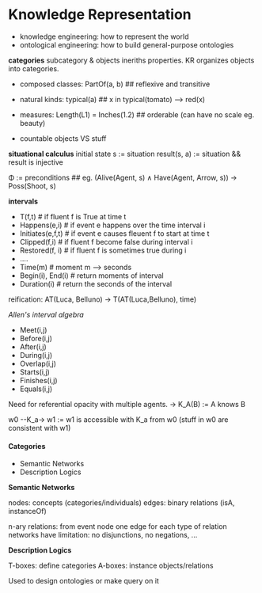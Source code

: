 # Knowledge Representation

- knowledge engineering: how to represent the world
- ontological engineering: how to build general-purpose ontologies

**categories**
subcategory & objects ineriths properties. KR organizes objects into categories.

- composed classes: PartOf(a, b) ## reflexive and transitive
- natural kinds: typical(a) ## x in typical(tomato) --> red(x)
- measures: Length(L1) = Inches(1.2) ## orderable (can have no scale eg. beauty)

- countable objects VS stuff

**situational calculus**
initial state s := situation
result(s, a) := situation && result is injective

Φ := preconditions ## eg. (Alive(Agent, s) ∧ Have(Agent, Arrow, s)) → Poss(Shoot, s)

**intervals**

- T(f,t) # if fluent f is True at time t
- Happens(e,i) # if event e happens over the time interval i
- Initiates(e,f,t) # if event e causes fleuent f to start at time t
- Clipped(f,i) # if fluent f become false during interval i
- Restored(f, i) # if fluent f is sometimes true during i
- ....
- Time(m) # moment m --> seconds
- Begin(i), End(i) # return moments of interval
- Duration(i) # return the seconds of the interval

reification: AT(Luca, Belluno) -> T(AT(Luca,Belluno), time)

_Allen's interval algebra_

- Meet(i,j)
- Before(i,j)
- After(i,j)
- During(i,j)
- Overlap(i,j)
- Starts(i,j)
- Finishes(i,j)
- Equals(i,j)

Need for referential opacity with multiple agents. -> K_A(B) := A knows B

w0 --K_a-> w1 := w1 is accessible with K_a from w0 (stuff in w0 are consistent with w1)

#### Categories

- Semantic Networks
- Description Logics

**Semantic Networks**

nodes: concepts (categories/individuals)
edges: binary relations (isA, instanceOf)

n-ary relations: from event node one edge for each type of relation
networks have limitation: no disjunctions, no negations, ...

**Description Logics**

T-boxes: define categories
A-boxes: instance objects/relations

Used to design ontologies or make query on it
